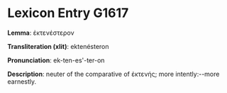 # Lexicon Entry G1617

**Lemma**: ἐκτενέστερον

**Transliteration (xlit)**: ektenésteron

**Pronunciation**: ek-ten-es'-ter-on

**Description**:
neuter of the comparative of ἐκτενής; more intently:--more earnestly.
